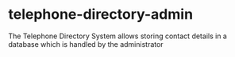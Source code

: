 # telephone-directory-admin
The Telephone Directory System allows storing contact details in a database which is handled by the administrator

